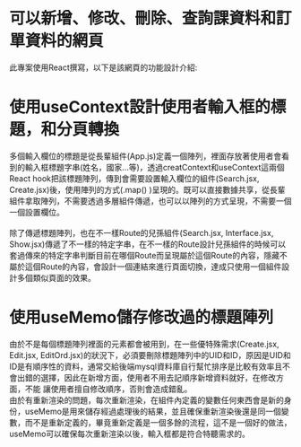 # 可以新增、修改、刪除、查詢課資料和訂單資料的網頁

此專案使用React撰寫，以下是該網頁的功能設計介紹:

# 使用useContext設計使用者輸入框的標題，和分頁轉換
多個輸入欄位的標題是從長輩組件(App.js)定義一個陣列，裡面存放著使用者會看到的輸入框標題字串(姓名，國家...等)，透過creatContext和useContext這兩個React hook把該標題陣列，傳到會需要設置輸入欄位的組件(Search.jsx, Create.jsx)後，使用陣列的方式(.map() )呈現的。既可以直接數據共享，從長輩組件拿取陣列，不需要透過多層組件傳遞，也可以以陣列的方式呈現，不需要一個一個設置欄位。<br>
<br>
除了傳遞標題陣列，也在不一樣Route的兒孫組件(Search.jsx, Interface.jsx, Show.jsx)傳遞了不一樣的特定字串，在不一樣的Route設計兒孫組件的時候可以套過傳來的特定字串判斷目前在哪個Route而呈現屬於這個Route的內容，隱藏不屬於這個Route的內容，會設計一個連結來進行頁面切換，達成只使用一個組件設計多個類似頁面的效果。<br>
# 使用useMemo儲存修改過的標題陣列
由於不是每個標題陣列裡面的元素都會被用到，在一些優特殊需求(Create.jsx, Edit.jsx, EditOrd.jsx)的狀況下，必須要刪除標題陣列中的UID和ID，原因是UID和ID是有順序性的資料，通常交給後端mysql資料庫自行幫忙排序是比較有效率且不會出錯的選擇，因此在新增方面，使用者不用去記順序新增資料就好，在修改方面，不能
讓使用者擅自修改順序，否則會造成錯亂。<br>
由於有重新渲染的問題，每次重新渲染，在組件內定義的變數任何東西會是新的身份，useMemo是用來儲存經過處理後的結果，並且確保重新渲染後還是同一個變數，而不是重新定義的，畢竟重新定義是一個多餘的流程，這不是一個好的做法，useMemo可以確保每次重新渲染以後，輸入框都是符合特聽需求的。
